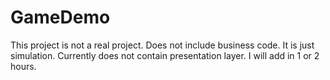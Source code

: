 # GameDemo
This project is not a real project. Does not include business code. It is just simulation.
Currently does not contain presentation layer. I will add in 1 or 2 hours.
